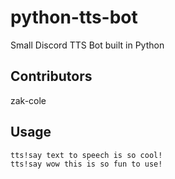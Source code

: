 # python-tts-bot
Small Discord TTS Bot built in Python

## Contributors
zak-cole

## Usage
```
tts!say text to speech is so cool!
tts!say wow this is so fun to use!
```
